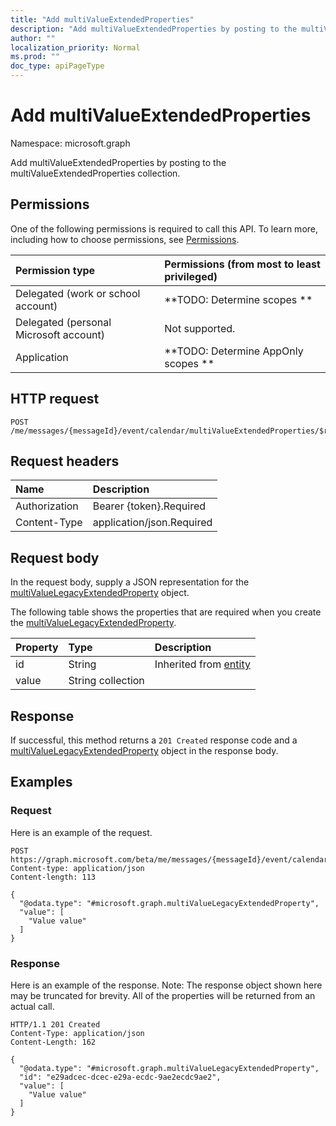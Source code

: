 ```yaml
---
title: "Add multiValueExtendedProperties"
description: "Add multiValueExtendedProperties by posting to the multiValueExtendedProperties collection."
author: ""
localization_priority: Normal
ms.prod: ""
doc_type: apiPageType
---
```


# Add multiValueExtendedProperties

Namespace: microsoft.graph

Add multiValueExtendedProperties by posting to the multiValueExtendedProperties collection.

## Permissions
One of the following permissions is required to call this API. To learn more, including how to choose permissions, see [Permissions](/concepts/permissions-reference.md).

|Permission type|Permissions (from most to least privileged)|
|:---|:---|
|Delegated (work or school account)|**TODO: Determine scopes **|
|Delegated (personal Microsoft account)|Not supported.|
|Application|**TODO: Determine AppOnly scopes **|

## HTTP request
<!-- {
  "blockType": "ignored"
}
-->
``` http
POST /me/messages/{messageId}/event/calendar/multiValueExtendedProperties/$ref
```

## Request headers
|Name|Description|
|:---|:---|
|Authorization|Bearer {token}.Required|
|Content-Type|application/json.Required|

## Request body
In the request body, supply a JSON representation for the [multiValueLegacyExtendedProperty](../resources/multivaluelegacyextendedproperty.md) object.

The following table shows the properties that are required when you create the [multiValueLegacyExtendedProperty](../resources/multivaluelegacyextendedproperty.md).

|Property|Type|Description|
|:---|:---|:---|
|id|String| Inherited from [entity](../resources/entity.md)|
|value|String collection||



## Response
If successful, this method returns a `201 Created` response code and a [multiValueLegacyExtendedProperty](../resources/multivaluelegacyextendedproperty.md) object in the response body.

## Examples

### Request
Here is an example of the request.
<!-- {
  "blockType": "request",
  "name": "create_multivaluelegacyextendedproperty_from_"
}
-->
``` http
POST https://graph.microsoft.com/beta/me/messages/{messageId}/event/calendar/multiValueExtendedProperties
Content-type: application/json
Content-length: 113

{
  "@odata.type": "#microsoft.graph.multiValueLegacyExtendedProperty",
  "value": [
    "Value value"
  ]
}
```

### Response
Here is an example of the response. Note: The response object shown here may be truncated for brevity. All of the properties will be returned from an actual call.
<!-- {
  "blockType": "response",
  "truncated": true,
  "@odata.type": "microsoft.graph.multivaluelegacyextendedproperty"
}
-->
``` http
HTTP/1.1 201 Created
Content-Type: application/json
Content-Length: 162

{
  "@odata.type": "#microsoft.graph.multiValueLegacyExtendedProperty",
  "id": "e29adcec-dcec-e29a-ecdc-9ae2ecdc9ae2",
  "value": [
    "Value value"
  ]
}
```


